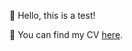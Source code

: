 👋 Hello, this is a test!

📄 You can find my CV [here](https://github.com/davidbeechey/cv/blob/99a865d90a9dd5a4a2f4896e8f54d4838d1a6149/main.pdf).
